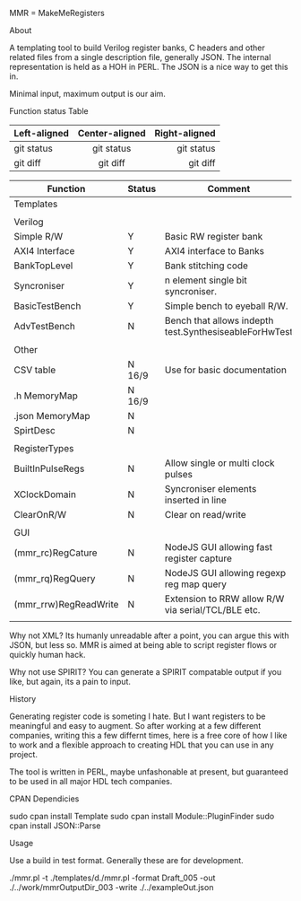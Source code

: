 MMR = MakeMeRegisters

About

A templating tool to build Verilog register banks, C headers and other related files from a single description
file, generally JSON. The internal representation is held as a HOH in PERL. The JSON is a nice way to get this in.

Minimal input, maximum output is our aim.

Function status Table

| Left-aligned | Center-aligned | Right-aligned |
| :---         |     :---:      |          ---: |
| git status   | git status     | git status    |
| git diff     | git diff       | git diff      |


|  Function              | Status | Comment                                                  |
|------------------------|--------|----------------------------------------------------------|
| Templates              |        |                                                          |
|                        |        |                                                          |
|  Verilog               |        |                                                          |
|   Simple R/W           |   Y    | Basic RW register bank                                   |
|   AXI4 Interface       |   Y    | AXI4 interface to Banks                                  |
|   BankTopLevel         |   Y    | Bank stitching code                                      |
|   Syncroniser          |   Y    | n element single bit syncroniser.                        |
|   BasicTestBench       |   Y    | Simple bench to eyeball R/W.                             |
|   AdvTestBench         |   N    | Bench that allows indepth test.SynthesiseableForHwTest   |
|                        |        |                                                          |
|  Other                 |        |                                                          |
|   CSV table            | N 16/9 | Use for basic documentation                              |
|   .h MemoryMap         | N 16/9 |                                                          |
|   .json MemoryMap      |   N    |                                                          |
|   SpirtDesc            |   N    |                                                          |
|                        |        |                                                          |
| RegisterTypes          |        |                                                          |
|  BuiltInPulseRegs      |   N    | Allow single or multi clock pulses                       |
|  XClockDomain          |   N    | Syncroniser elements inserted in line                    |
|  ClearOnR/W            |   N    | Clear on read/write                                      |
|                        |        |                                                          |
| GUI                    |        |                                                          |
|  (mmr_rc)RegCature     |   N    | NodeJS GUI allowing fast register capture                |
|  (mmr_rq)RegQuery      |   N    | NodeJS GUI allowing regexp reg map query                 |
|  (mmr_rrw)RegReadWrite |   N    | Extension to RRW allow R/W via serial/TCL/BLE etc.       |
|                        |        |                                                          |

Why not XML? Its humanly unreadable after a point, you can argue this with JSON, but less so. MMR is aimed at 
being able to script register flows or quickly human hack.

Why not use SPIRIT? You can generate a SPIRIT compatable output if you like, but again, its a pain to input.

History

Generating register code is someting I hate. But I want registers to be meaningful and easy to augment.
So after working at a few different companies, writing this a few differnt times, here is a free core
of how I like to work and a flexible approach to creating HDL that you can use in any project.

The tool is written in PERL, maybe unfashonable at present, but guaranteed to be used in all major HDL tech companies.

CPAN Dependicies

sudo cpan install Template
sudo cpan install Module::PluginFinder
sudo cpan install JSON::Parse

Usage

Use a build in test format. Generally these are for development.

./mmr.pl -t ./templates/d./mmr.pl -format Draft_005 -out ./../work/mmrOutputDir_003 -write ./../exampleOut.json



